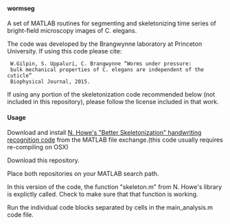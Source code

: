 #### wormseg ####

A set of MATLAB routines for segmenting and skeletonizing time series of bright-field microscopy images of C. elegans.

The code was developed by the Brangwynne laboratory at Princeton University. If using this code please cite:

     W.Gilpin, S. Uppaluri, C. Brangwynne “Worms under pressure: 
     bulk mechanical properties of C. elegans are independent of the cuticle” 
     Biophysical Journal, 2015.

If using any portion of the skeletonization code recommended below (not included in this repository), please follow the license included in that work.

#### Usage ####

Download and install [N. Howe's "Better Skeletonization" handwriting recognition code](http://www.mathworks.com/matlabcentral/fileexchange/11123-better-skeletonization) from the MATLAB file exchange.(this code usually requires re-compiling on OSX)

Download this repository.

Place both repositories on your MATLAB search path. 

In this version of the code, the function "skeleton.m" from N. Howe's library is explictly called. Check to make sure that that function is working.

Run the individual code blocks separated by cells in the main_analysis.m code file.